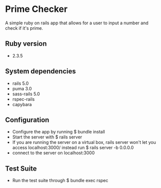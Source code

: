 # Prime Checker
A simple ruby on rails app that allows for a user to input a number and check if it's prime.

## Ruby version

- 2.3.5

## System dependencies

- rails 5.0
- puma 3.0
- sass-rails 5.0
- rspec-rails
- capybara

## Configuration

- Configure the app by running $ bundle install
- Start the server with $ rails server
- If you are running the server on a virtual box, rails server won't let you access localhost:3000/ instead run $ rails server -b 0.0.0.0
- connect to the server on localhost:3000

## Test Suite
- Run the test suite through $ bundle exec rspec

